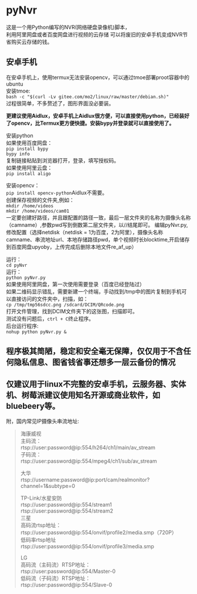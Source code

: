 # pyNvr
这是一个用Python编写的NVR(网络硬盘录像机)脚本，  
利用阿里网盘或者百度网盘进行视频的云存储
可以将废旧的安卓手机变成NVR节省购买云存储的钱。  

## 安卓手机
在安卓手机上，使用termux无法安装opencv，可以通过tmoe部署proot容器中的ubuntu  
安装tmoe:  
`bash -c "$(curl -Lv gitee.com/mo2/linux/raw/master/debian.sh)"`  
过程很简单，不多赘述了，图形界面没必要装。  
  
  
**更建议使用Aidlux，安卓手机上Aidlux很方便，可以直接使用python，已经装好了opencv，比Termux更方便快捷。安装bypy并登录就可以直接使用了。**  

安装python  
如果使用百度网盘：  
`pip install bypy`  
`bypy info`  
复制链接粘贴到浏览器打开，登录，填写授权码。  
如果使用阿里云盘：  
`pip install aligo`

安装opencv：  
`pip install opencv-python`Aidlux不需要。  
创建保存视频的文件夹,例如：  
`mkdir /home/videos`  
`mkdir /home/videos/cam01`  
一定要创建好路径，并且跟配置的路径一致，最后一层文件夹的名称为摄像头名称（camname）,参数pwd写到倒数第二层文件夹，以//结尾即可。
编辑pyNvr.py,修改配置（选择netdisk（netdisk = 1为百度，2为阿里），摄像头名称camname、串流地址url、本地存储路径pwd，单个视频时长blocktime,开启储存到百度网盘upyoby，上传完成后删除本地文件re_af_up）

运行：  
`cd pyNvr`  
运行：  
`python pyNvr.py`  
如果使用阿里网盘，第一次使用需要登录（百度已经登陆过）  
如果二维码显示错乱，需要新建一个终端，手动找到/tmp中的图片复制到手机可以直接访问的文件夹中，扫描，如：  
`cp /tmp/tmp56sdcc.png /sdcard/DCIM/QRcode.png`  
打开文件管理，找到DCIM文件夹下的这张图，扫描即可。  
 测试没有问题后，`ctrl + C`终止程序。  
后台运行程序:  
`nohup python pyNvr.py &`  

## 程序极其简陋，稳定和安全毫无保障，仅仅用于不含任何隐私信息、图省钱省事还想多一层云备份的情况
## 仅建议用于linux不完整的安卓手机，云服务器、实体机、树莓派建议使用知名开源或商业软件，如bluebeery等。

附，国内常见IP摄像头串流地址:  
>海康威视  
>    主码流：  
>    rtsp://user:password@ip:554/h264/ch1/main/av_stream  
>    子码流：  
>    rtsp://user:password@ip:554/mpeg4/ch1/sub/av_stream  
>
>大华  
>    rtsp://username:password@ip:port/cam/realmonitor?channel=1&subtype=0  
>
>TP-Link/水星安防  
>    rtsp://user:password@ip:554/stream1  
>    rtsp://user:password@ip:554/stream2  
>三星  
>    高码流rtsp地址：  
>    rtsp://user:password@ip:554/onvif/profile2/media.smp（720P）  
>    低码率rtsp地址  
>    rtsp://user:password@ip:554/onvif/profile3/media.smp  
>
>LG  
>    高码流（主码流）RTSP地址：  
>    rtsp://user:password@ip:554/Master-0  
>    低码流（子码流）RTSP地址：  
>    rtsp://user:password@ip:554/Slave-0  




